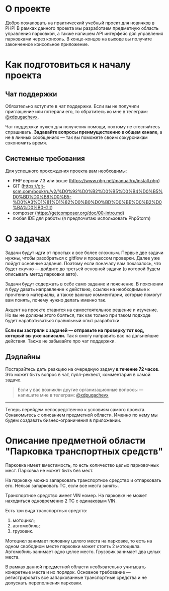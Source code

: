 # О проекте

Добро пожаловать на практический учебный проект для новичков в PHP! В рамках данного проекта мы разработаем предметную область управления парковкой, а также напишем API интерфейс дял управления парковками через консоль. В конце-концов на выходе вы получите законченное консольное приложение.

# Как подготовиться к началу проекта

## Чат поддержки

Обязательно вступите в чат поддержки. Если вы не получили приглашение или потеряли его, то обратитесь ко мне в телеграм: [@xdpugachevx](https://t.me/xdpugachevx).

Чат поддержки нужен для получения помощи, поэтому не стесняйтесь спрашивать. **Задавайте вопросы преимущественно в общем канале**, а не в личных сообщениях — так вы поможете своим сокурсникам сэкономить время.

## Системные требования

Для успешного прохождения проекта вам необходимы:

* PHP версии 7.3 или выше (https://www.php.net/manual/ru/install.php)
* GIT (https://git-scm.com/book/ru/v2/%D0%92%D0%B2%D0%B5%D0%B4%D0%B5%D0%BD%D0%B8%D0%B5-%D0%A3%D1%81%D1%82%D0%B0%D0%BD%D0%BE%D0%B2%D0%BA%D0%B0-Git)
* composer (https://getcomposer.org/doc/00-intro.md)
* любая IDE для работы (я предпочитаю использовать PhpStorm)

# О задачах

Задачи будут идти от простых к все более сложным. Первые две задачи нужны, чтобы разобраться с gitflow и процессом проверки. Далее уже пойдут основные задания. Поэтому если поначалу вам показалось, что будет скучно — дойдите до третьей основной задачи (в которой будем описывать метод парковки авто).

Задачи будут содержать в себе само задание и пояснение. В пояснении я буду давать направление к действию, ссылки на необходимые к прочтению материалы, а также важные комментарии, которые помогут вам понять, почему нужно делать именно так.

Акцент на проекте ставится на самостоятельное решение и изучение. Но вы не должны этого бояться, так как только при таком подходе будет нарабатываться правильный опыт разработки.

**Если вы застряли с задачей — отправьте на проверку тот код, который вы уже написали.** Так я смогу направить вас на дальнейшие действия. Также не забывайте про чат поддержки.

## Дэдлайны

Постарайтесь дать реакцию на очередную задачу **в течение 72 часов**. Это может быть вопрос в чат, пулл-реквест, комментарий в самой задаче.

> Если у вас возникли другие организационные вопросы — напишите мне в телеграм: [@xdpugachevx](https://t.me/xdpugachevx)

---

Теперь перейдем непосредственно к условиям самого проекта. Ознакомьтесь с описанием предметной области. Именно по нему мы будем создавать бизнес-ограничения в приложении.

# Описание предметной области "Парковка транспортных средств"

Парковка имеет вместимость, то есть количество целых парковочных мест. Парковка не может быть без мест.

На парковку можно запарковать транспортное средство и отпарковать его. Нельзя запарковать ТС, если все места заняты.

Транспортное средство имеет VIN номер. На парковке не может находиться одновременно 2 ТС с одинаковым VIN.

Есть три вида транспортных средств:

1. мотоцикл;
2. автомобиль;
3. грузовик.

Мотоцикл занимает половину целого места на парковке, то есть на одном свободном месте парковки может стоять 2 мотоцикла. Автомобиль занимает одно целое место. Грузовик занимает два целых места.

В рамках данной предметной области необязательно учитывать конкретные места и их порядок. Основное требование — регистрировать все запаркованные транспортные средства и не допускать переполнения парковки.